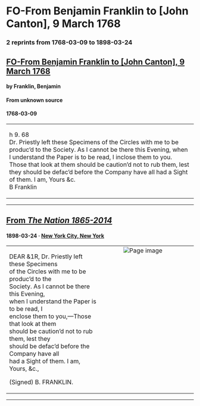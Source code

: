 
# FO-From Benjamin Franklin to [John Canton], 9 March 1768

### 2 reprints from 1768-03-09 to 1898-03-24

## [FO-From Benjamin Franklin to [John Canton], 9 March 1768](https://founders.archives.gov/documents/Franklin/01-15-02-0038)

#### by Franklin, Benjamin

#### From unknown source

#### 1768-03-09

<table style="width: 100%;"><tr><td style="width: 50%">

h 9. 68  
Dr. Priestly left these Specimens of the Circles with me to be produc’d to the Society. As I cannot be there this Evening, when I understand the Paper is to be read,  I inclose them to you. Those that look at them should be caution’d not to rub them, lest they should be defac’d before the Company have all had a Sight of them. I am, Yours &amp;c.  
B Franklin
</td></tr></table>

---

## [From _The Nation 1865-2014_](https://archive.org/details/sim_nation_1898-03-24_66_1708/page/n12/mode/1up?view=theater)

#### 1898-03-24 &middot; [New York City, New York](http://dbpedia.org/resource/New_York_City)

<table style="width: 100%;"><tr><td style="width: 50%">

  
  
DEAR &amp;1R, Dr. Priestly left these Specimens  
of the Circles with me to be produc’d to the  
Society. As I cannot be there this Evening,  
when I understand the Paper is to be read, I  
enclose them to you,—Those that look at them  
should be caution’d not to rub them, lest they  
should be defac’d before the Company have all  
had a Sight of them. I am, Yours, &amp;c.,  
  
(Signed) B. FRANKLIN.
</td><td style="width: 50%; max-height: 75%; margin: auto; display: block;">
<img alt="Page image" src="https://iiif.archive.org/iiif/sim_nation_1898-03-24_66_1708&#0036;12/pct:12.957974,63.685691,22.898707,7.837621/600,/0/default.jpg"/>
</td>
</tr></table>

---

